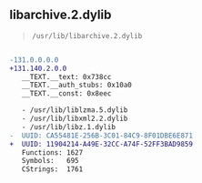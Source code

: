 ## libarchive.2.dylib

> `/usr/lib/libarchive.2.dylib`

```diff

-131.0.0.0.0
+131.140.2.0.0
   __TEXT.__text: 0x738cc
   __TEXT.__auth_stubs: 0x10a0
   __TEXT.__const: 0x8eec

   - /usr/lib/liblzma.5.dylib
   - /usr/lib/libxml2.2.dylib
   - /usr/lib/libz.1.dylib
-  UUID: CA55481E-256B-3C01-84C9-8F01DBE6E871
+  UUID: 11904214-A49E-32CC-A74F-52FF3BAD9859
   Functions: 1627
   Symbols:   695
   CStrings:  1761

```
